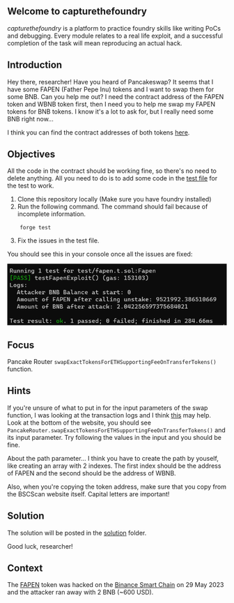 ## Welcome to capturethefoundry

_capturethefoundry_ is a platform to practice foundry skills like writing PoCs and debugging. Every module relates to a real life exploit, and a successful completion of the task will mean reproducing an actual hack.

## Introduction

Hey there, researcher! Have you heard of Pancakeswap? It seems that I have some FAPEN (Father Pepe Inu) tokens and I want to swap them for some BNB. Can you help me out? I need the contract address of the FAPEN token and WBNB token first, then I need you to help me swap my FAPEN tokens for BNB tokens. I know it's a lot to ask for, but I really need some BNB right now... 

I think you can find the contract addresses of both tokens [here](https://bscscan.com/tx/0xa2be65e439eb182e8f2acfe7eff9a4bab55eb3cd789dcc0ddd19bf811af78a93).

## Objectives

All the code in the contract should be working fine, so there's no need to delete anything. All you need to do is to add some code in the [test file](https://github.com/capturethefoundry/fapen/blob/main/solution/fapen.t.sol) for the test to work.

1. Clone this repository locally (Make sure you have foundry installed)
2. Run the following command. The command should fail because of incomplete information.  

```
    forge test
```
3. Fix the issues in the test file. 

You should see this in your console once all the issues are fixed:

![Fapen Test](images/fapentest.png)

## Focus

Pancake Router `swapExactTokensForETHSupportingFeeOnTransferTokens()` function.

## Hints

If you're unsure of what to put in for the input parameters of the swap function, I was looking at the transaction logs and I think [this](https://explorer.phalcon.xyz/tx/bsc/0xa2be65e439eb182e8f2acfe7eff9a4bab55eb3cd789dcc0ddd19bf811af78a93) may help. Look at the bottom of the website, you should see `PancakeRouter.swapExactTokensForETHSupportingFeeOnTransferTokens()` and its input parameter. Try following the values in the input and you should be fine.

About the path parameter... I think you have to create the path by youself, like creating an array with 2 indexes. The first index should be the address of FAPEN and the second should be the address of WBNB.

Also, when you're copying the token address, make sure that you copy from the BSCScan website itself. Capital letters are important!

## Solution

The solution will be posted in the [solution](https://github.com/capturethefoundry/fapen/blob/main/solution/fapen.t.sol) folder. 

Good luck, researcher!

## Context

The [FAPEN](https://twitter.com/hexagate_/status/1663501550600302601) token was hacked on the [Binance Smart Chain](https://bscscan.com/tx/0xa2be65e439eb182e8f2acfe7eff9a4bab55eb3cd789dcc0ddd19bf811af78a93) on 29 May 2023 and the attacker ran away with 2 BNB (~600 USD).